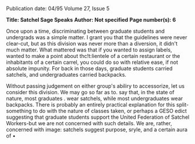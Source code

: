 Publication date: 04/95
Volume 27, Issue 5

**Title: Satchel Sage Speaks**
**Author: Not specified**
**Page number(s): 6**

Once upon a time, discriminating 
between graduate students and undergrads 
was a simple matter. I grant you that the 
guidelines were never clear-cut, but as this 
division was never more than a diversion, it 
didn't much matter. What mattered was that 
if you wanted to assign labels, wanted to 
make a point about thc!t:lientele of a certain 
restaurant or the inhabitants of a certain 
carrel, you could do so with relative ease, if 
not absolute impunity. For back in those 
days, graduate students carried satchels, and 
undergraduates carried backpacks. 

Without passing judgement on either 
group's abiliry to accessorize, let us consider 
this division. We may go so far as to. say 
that, in the state of nature, most graduates 
. wear satchels, while most undergraduates 
wear backpacks. There is probably an 
entirely practical explanation for this split-
something to do with the nature of classes 
taken, or perhaps a GESO edict suggesting 
that graduate students support the United 
Federation of Satchel Workers-but we are 
not concerned with such details. We are, 
rather, concerned with image: satchels 
suggest purpose, sryle, and a certain aura of 
•